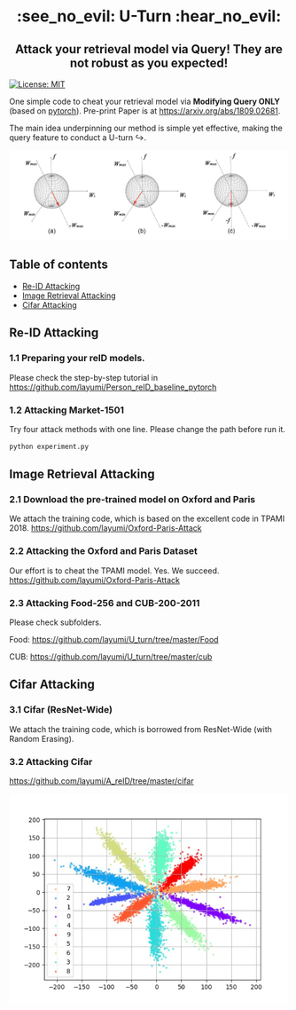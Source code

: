 <h1 align="center"> :see_no_evil: U-Turn :hear_no_evil: </h1>
<h2 align="center"> Attack your retrieval model via Query! They are not robust as you expected!  </h2>

[![License: MIT](https://img.shields.io/badge/License-MIT-green.svg)](https://opensource.org/licenses/MIT)

One simple code to cheat your retrieval model via **Modifying Query ONLY** (based on [pytorch](https://pytorch.org)).
Pre-print Paper is at https://arxiv.org/abs/1809.02681.  

The main idea underpinning our method is simple yet effective, making the query feature to conduct a U-turn :arrow_right_hook:.

![](https://github.com/layumi/A_reID/blob/master/method.png)

## Table of contents
* [Re-ID Attacking](#re-id-attacking)
* [Image Retrieval Attacking](#image-retrieval-attacking)
* [Cifar Attacking](#mnist-attacking)


## Re-ID Attacking
### 1.1 Preparing your reID models. 
Please check the step-by-step tutorial in https://github.com/layumi/Person_reID_baseline_pytorch

### 1.2 Attacking Market-1501 
Try four attack methods with one line. Please change the path before run it.
```bash
python experiment.py
```

## Image Retrieval Attacking
### 2.1 Download the pre-trained model on Oxford and Paris
We attach the training code, which is based on the excellent code in TPAMI 2018. 
https://github.com/layumi/Oxford-Paris-Attack

### 2.2 Attacking the Oxford and Paris Dataset 
Our effort is to cheat the TPAMI model. Yes. We succeed. 
https://github.com/layumi/Oxford-Paris-Attack 

### 2.3 Attacking Food-256 and CUB-200-2011 
Please check subfolders.

Food: https://github.com/layumi/U_turn/tree/master/Food

CUB: https://github.com/layumi/U_turn/tree/master/cub

## Cifar Attacking
### 3.1 Cifar (ResNet-Wide)
We attach the training code, which is borrowed from ResNet-Wide (with Random Erasing).

### 3.2 Attacking Cifar
https://github.com/layumi/A_reID/tree/master/cifar 


![](https://github.com/layumi/pytorch-mnist/blob/master/train.jpg)



